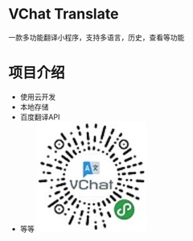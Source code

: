# VChat Translate

一款多功能翻译小程序，支持多语言，历史，查看等功能

# 项目介绍

- 使用云开发
- 本地存储
- 百度翻译API
- 等等
<img src="./VChat.jpg"></img>
